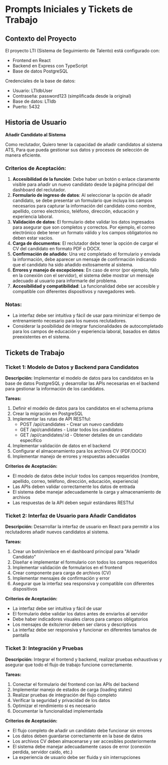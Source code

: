 # Prompts Iniciales y Tickets de Trabajo

## Contexto del Proyecto

El proyecto LTI (Sistema de Seguimiento de Talento) está configurado con:
- Frontend en React
- Backend en Express con TypeScript
- Base de datos PostgreSQL

Credenciales de la base de datos:
- Usuario: LTIdbUser
- Contraseña: password123 (simplificada desde la original)
- Base de datos: LTIdb
- Puerto: 5432

## Historia de Usuario

**Añadir Candidato al Sistema**

Como reclutador,
Quiero tener la capacidad de añadir candidatos al sistema ATS,
Para que pueda gestionar sus datos y procesos de selección de manera eficiente.

### Criterios de Aceptación:

1. **Accesibilidad de la función**: Debe haber un botón o enlace claramente visible para añadir un nuevo candidato desde la página principal del dashboard del reclutador.
2. **Formulario de ingreso de datos**: Al seleccionar la opción de añadir candidato, se debe presentar un formulario que incluya los campos necesarios para capturar la información del candidato como nombre, apellido, correo electrónico, teléfono, dirección, educación y experiencia laboral.
3. **Validación de datos**: El formulario debe validar los datos ingresados para asegurar que son completos y correctos. Por ejemplo, el correo electrónico debe tener un formato válido y los campos obligatorios no deben estar vacíos.
4. **Carga de documentos**: El reclutador debe tener la opción de cargar el CV del candidato en formato PDF o DOCX.
5. **Confirmación de añadido**: Una vez completado el formulario y enviada la información, debe aparecer un mensaje de confirmación indicando que el candidato ha sido añadido exitosamente al sistema.
6. **Errores y manejo de excepciones**: En caso de error (por ejemplo, fallo en la conexión con el servidor), el sistema debe mostrar un mensaje adecuado al usuario para informarle del problema.
7. **Accesibilidad y compatibilidad**: La funcionalidad debe ser accesible y compatible con diferentes dispositivos y navegadores web.

### Notas:

- La interfaz debe ser intuitiva y fácil de usar para minimizar el tiempo de entrenamiento necesario para los nuevos reclutadores.
- Considerar la posibilidad de integrar funcionalidades de autocompletado para los campos de educación y experiencia laboral, basados en datos preexistentes en el sistema.

## Tickets de Trabajo

### Ticket 1: Modelo de Datos y Backend para Candidatos

**Descripción:**
Implementar el modelo de datos para los candidatos en la base de datos PostgreSQL y desarrollar las APIs necesarias en el backend para gestionar la información de los candidatos.

**Tareas:**
1. Definir el modelo de datos para los candidatos en el schema.prisma
2. Crear la migración en PostgreSQL
3. Implementar las rutas de API RESTful:
   - POST /api/candidates - Crear un nuevo candidato
   - GET /api/candidates - Listar todos los candidatos
   - GET /api/candidates/:id - Obtener detalles de un candidato específico
4. Implementar validación de datos en el backend
5. Configurar el almacenamiento para los archivos CV (PDF/DOCX)
6. Implementar manejo de errores y respuestas adecuadas

**Criterios de Aceptación:**
- El modelo de datos debe incluir todos los campos requeridos (nombre, apellido, correo, teléfono, dirección, educación, experiencia)
- Las APIs deben validar correctamente los datos de entrada
- El sistema debe manejar adecuadamente la carga y almacenamiento de archivos
- Las respuestas de la API deben seguir estándares RESTful

### Ticket 2: Interfaz de Usuario para Añadir Candidatos

**Descripción:**
Desarrollar la interfaz de usuario en React para permitir a los reclutadores añadir nuevos candidatos al sistema.

**Tareas:**
1. Crear un botón/enlace en el dashboard principal para "Añadir Candidato"
2. Diseñar e implementar el formulario con todos los campos requeridos
3. Implementar validación de formularios en el frontend
4. Crear componente para carga de archivos (CV)
5. Implementar mensajes de confirmación y error
6. Asegurar que la interfaz sea responsiva y compatible con diferentes dispositivos

**Criterios de Aceptación:**
- La interfaz debe ser intuitiva y fácil de usar
- El formulario debe validar los datos antes de enviarlos al servidor
- Debe haber indicadores visuales claros para campos obligatorios
- Los mensajes de éxito/error deben ser claros y descriptivos
- La interfaz debe ser responsiva y funcionar en diferentes tamaños de pantalla

### Ticket 3: Integración y Pruebas

**Descripción:**
Integrar el frontend y backend, realizar pruebas exhaustivas y asegurar que todo el flujo de trabajo funcione correctamente.

**Tareas:**
1. Conectar el formulario del frontend con las APIs del backend
2. Implementar manejo de estados de carga (loading states)
3. Realizar pruebas de integración del flujo completo
4. Verificar la seguridad y privacidad de los datos
5. Optimizar el rendimiento si es necesario
6. Documentar la funcionalidad implementada

**Criterios de Aceptación:**
- El flujo completo de añadir un candidato debe funcionar sin errores
- Los datos deben guardarse correctamente en la base de datos
- Los archivos CV deben almacenarse y ser accesibles posteriormente
- El sistema debe manejar adecuadamente casos de error (conexión perdida, servidor caído, etc.)
- La experiencia de usuario debe ser fluida y sin interrupciones
